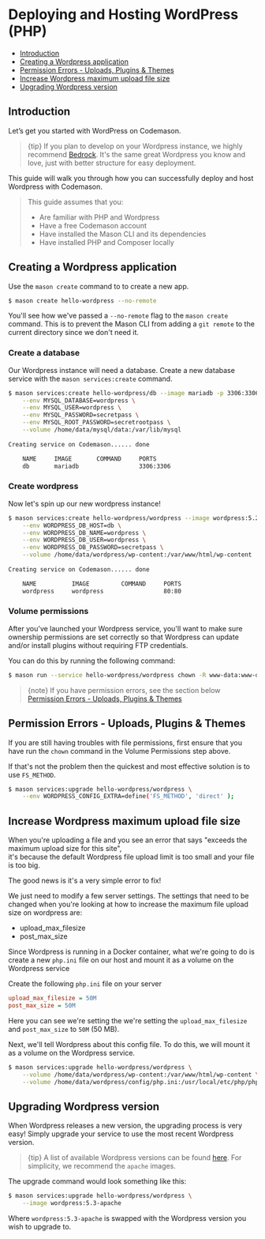 # Deploying and Hosting WordPress (PHP)

- [Introduction](#introduction)
- [Creating a Wordpress application](#creating-a-wordpress-application)
- [Permission Errors - Uploads, Plugins & Themes](#permission-errors-uploads-plugins-and-themes)
- [Increase Wordpress maximum upload file size](#increase-wordpress-maximum-upload-file-size)
- [Upgrading Wordpress version](#upgrading-wordpress-version)



<a name="introduction"></a>
## Introduction
Let’s get you started with WordPress on Codemason. 

> {tip} If you plan to develop on your Wordpress instance, we highly recommend [Bedrock](https://roots.io/bedrock/). It's the same great Wordpress you know and love, just with better structure for easy deployment.

This guide will walk you through how you can successfully deploy and host Wordpress with Codemason.

> This guide assumes that you:
> - Are familiar with PHP and Wordpress
> - Have a free Codemason account 
> - Have installed the Mason CLI and its dependencies 
> - Have installed PHP and Composer locally 


<a name="creating-a-wordpress-application"></a>
## Creating a Wordpress application

Use the `mason create` command to to create a new app.
```bash
$ mason create hello-wordpress --no-remote
``` 

You'll see how we've passed a `--no-remote` flag to the `mason create` command. This is to prevent the Mason CLI from 
adding a `git remote` to the current directory since we don't need it.
 

### Create a database 

Our Wordpress instance will need a database. Create a new database service with the `mason services:create` command.

```bash
$ mason services:create hello-wordpress/db --image mariadb -p 3306:3306 \
    --env MYSQL_DATABASE=wordpress \
    --env MYSQL_USER=wordpress \
    --env MYSQL_PASSWORD=secretpass \
    --env MYSQL_ROOT_PASSWORD=secretrootpass \
	--volume /home/data/mysql/data:/var/lib/mysql
    
Creating service on Codemason...... done

    NAME     IMAGE       COMMAND     PORTS
    db       mariadb                 3306:3306
```


### Create wordpress 

Now let's spin up our new wordpress instance! 

```bash
$ mason services:create hello-wordpress/wordpress --image wordpress:5.2-apache -p 80:80 \
    --env WORDPRESS_DB_HOST=db \
    --env WORDPRESS_DB_NAME=wordpress \
    --env WORDPRESS_DB_USER=wordpress \
    --env WORDPRESS_DB_PASSWORD=secretpass \
	--volume /home/data/wordpress/wp-content:/var/www/html/wp-content
    
Creating service on Codemason...... done

    NAME          IMAGE         COMMAND     PORTS
    wordpress     wordpress                 80:80
```

### Volume permissions

After you've launched your Wordpress service, you'll want to make sure ownership permissions are set correctly so 
that Wordpress can update and/or install plugins without requiring FTP credentials. 

You can do this by running the following command:

```bash
$ mason run --service hello-wordpress/wordpress chown -R www-data:www-data /var/www/ 
```

> {note} If you have permission errors, see the section below [Permission Errors - Uploads, Plugins & Themes](#permission-errors-uploads-plugins-and-themes)

<a name="permission-errors-uploads-plugins-and-themes"></a>
## Permission Errors - Uploads, Plugins & Themes
If you are still having troubles with file permissions, first ensure that you have run the `chown` command in the Volume Permissions step above.

If that's not the problem then the quickest and most effective solution is to use `FS_METHOD`.

```bash
$ mason services:upgrade hello-wordpress/wordpress \
	--env WORDPRESS_CONFIG_EXTRA=define('FS_METHOD', 'direct' );
```

<a name="increase-wordpress-maximum-upload-file-size"></a>
## Increase Wordpress maximum upload file size

When you're uploading a file and you see an error that says "exceeds the maximum upload size for this site",  
it's because the default Wordpress file upload limit is too small and your file is too big.

The good news is it's a very simple error to fix!

We just need to modify a few server settings. The settings that need to be changed when you're looking at how to 
increase the maximum file upload size on wordpress are:

- upload_max_filesize
- post_max_size

Since Wordpress is running in a Docker container, what we're going to do is create a new `php.ini` file on our host 
and mount it as a volume on the Wordpress service 

Create the following `php.ini` file on your server
```ini
upload_max_filesize = 50M
post_max_size = 50M
```

Here you can see we're setting the we're setting the `upload_max_filesize` and `post_max_size` to `50M` (50 MB).

Next, we'll tell Wordpress about this config file. To do this, we will mount it as a volume on the Wordpress service.

```bash
$ mason services:upgrade hello-wordpress/wordpress \
	--volume /home/data/wordpress/wp-content:/var/www/html/wp-content \
	--volume /home/data/wordpress/config/php.ini:/usr/local/etc/php/php.ini
```


<a name="upgrading-wordpress-version"></a>
## Upgrading Wordpress version

When Wordpress releases a new version, the upgrading process is very easy! Simply upgrade your service to use the most recent Wordpress version.

> {tip} A list of available Wordpress versions can be found [here](https://hub.docker.com/_/wordpress/). For simplicity, we recommend the `apache` images.

The upgrade command would look something like this:
```bash
$ mason services:upgrade hello-wordpress/wordpress \
	--image wordpress:5.3-apache
```

Where `wordpress:5.3-apache` is swapped with the Wordpress version you wish to upgrade to.


